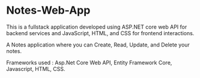 # Notes-Web-App

This is a fullstack application developed using ASP.NET core web API for backend services and JavaScript, HTML, and CSS for frontend interactions.

A Notes application where you can Create, Read, Update, and Delete your notes.

Frameworks used : Asp.Net Core Web API, Entity Framework Core, Javascript, HTML, CSS.
